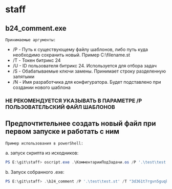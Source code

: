# staff
## b24_comment.exe  
	Принимаемые аргументы: 
* /P - Путь к существующему файлу шаблонов, либо путь куда необходимо сохранить новый. Пример С:\filename.st
* /T - Токен битрикс 24
* /U - ID пользователя битрикс 24. Используется для отбора задач
* /S - Обабатываемые ключи замены. Принимает строку разделенную запятыми
* /N - Имя разработчика для конфигуратора. Будет подставлено при создании нового шаблона

### НЕ РЕКОМЕНДУЕТСЯ УКАЗЫВАТЬ В ПАРАМЕТРЕ /Р ПОЛЬЗОВАТЕЛЬСКИЙ ФАЙЛ ШАБЛОНОВ
## Предпочтительнее создать новый файл при первом запуске и работать с ним

	Пример использования в powerShell:
a. запуск скрипта из исходников:
```powershell
PS E:\git\staff> oscript.exe .\КомментарииПодЗадачи.os /P '.\test\test.st' /T "3d361t7rgvn5guqk" /U "13583" /S "коммент" /N 'Нечуй Левицкий'
```
b. Запуск собранного .ехе:
```powershell
PS E:\git\staff> .\b24_comment /P '.\test\test.st' /T "3d361t7rgvn5guqk" /U "13783" /S "коммент" /N 'Нечуй Левицкий'
```
